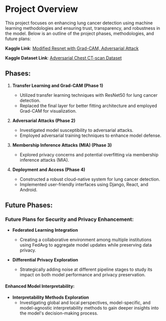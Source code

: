 # Project Overview

This project focuses on enhancing lung cancer detection using machine learning methodologies and ensuring trust, transparency, and robustness in the model. Below is an outline of the project phases, methodologies, and future plans:

**Kaggle Link**: [Modified Resnet with Grad-CAM, Adversarial Attack](https://www.kaggle.com/code/pouriaazadehranjbar/modified-resnet-with-grad-cam-adversarial-attack)


**Kaggle Dataset Link**: [Adversarial Chest CT-scan Dataset](https://www.kaggle.com/datasets/pouriaazadehranjbar/adversarial-and-non-adversarial-chest-ct-scan/data)


## Phases:
1. **Transfer Learning and Grad-CAM (Phase 1)**
   - Utilized transfer learning techniques with ResNet50 for lung cancer detection.
   - Replaced the final layer for better fitting architecture and employed Grad-CAM for visualization.

2. **Adversarial Attacks (Phase 2)**
   - Investigated model susceptibility to adversarial attacks.
   - Employed adversarial training techniques to enhance model defense.

3. **Membership Inference Attacks (MIA) (Phase 3)**
   - Explored privacy concerns and potential overfitting via membership inference attacks (MIA).

4. **Deployment and Access (Phase 4)**
   - Constructed a robust cloud-native system for lung cancer detection.
   - Implemented user-friendly interfaces using Django, React, and Android.

## Future Phases:
### Future Plans for Security and Privacy Enhancement:
- **Federated Learning Integration**
  - Creating a collaborative environment among multiple institutions using FedAvg to aggregate model updates while preserving data privacy.

- **Differential Privacy Exploration**
  - Strategically adding noise at different pipeline stages to study its impact on both model performance and privacy preservation.

#### Enhanced Model Interpretability:
- **Interpretability Methods Exploration**
  - Investigating global and local perspectives, model-specific, and model-agnostic interpretability methods to gain deeper insights into the model's decision-making process.

